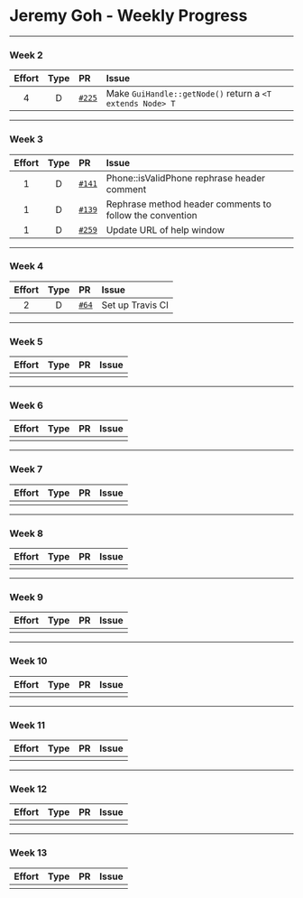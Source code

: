 # Jeremy Goh - Weekly Progress

---

### Week 2

Effort| Type | PR | Issue
:----:|:----:|:-----------|:------
4 | D | [`#225`](https://github.com/se-edu/addressbook-level4/pull/225) | Make `GuiHandle::getNode()` return a `<T extends Node> T`

---
### Week 3

Effort| Type | PR | Issue
:----:|:----:|:-----------|:------
1 | D | [`#141`](https://github.com/se-edu/addressbook-level2/pull/141) | Phone::isValidPhone rephrase header comment
1 | D | [`#139`](https://github.com/se-edu/addressbook-level2/pull/139) | Rephrase method header comments to follow the convention
1 | D | [`#259`](https://github.com/se-edu/addressbook-level4/pull/259) | Update URL of help window

---
### Week 4

Effort| Type | PR | Issue
:----:|:----:|:-----------|:------
2 | D | [`#64`](https://github.com/se-edu/addressbook-level3/pull/64) | Set up Travis CI

---
### Week 5

Effort| Type | PR | Issue
:----:|:----:|:-----------|:------
 |  |  | 

---
### Week 6

Effort| Type | PR | Issue
:----:|:----:|:-----------|:------
 |  |  | 

---
### Week 7

Effort| Type | PR | Issue
:----:|:----:|:-----------|:------
 |  |  | 

---
### Week 8

Effort| Type | PR | Issue
:----:|:----:|:-----------|:------
 |  |  | 

---
### Week 9

Effort| Type | PR | Issue
:----:|:----:|:-----------|:------
 |  |  | 

---
### Week 10

Effort| Type | PR | Issue
:----:|:----:|:-----------|:------
 |  |  | 

---
### Week 11

Effort| Type | PR | Issue
:----:|:----:|:-----------|:------
 |  |  | 

---
### Week 12

Effort| Type | PR | Issue
:----:|:----:|:-----------|:------
 |  |  | 

---
### Week 13

Effort| Type | PR | Issue
:----:|:----:|:-----------|:------
 |  |  | 
